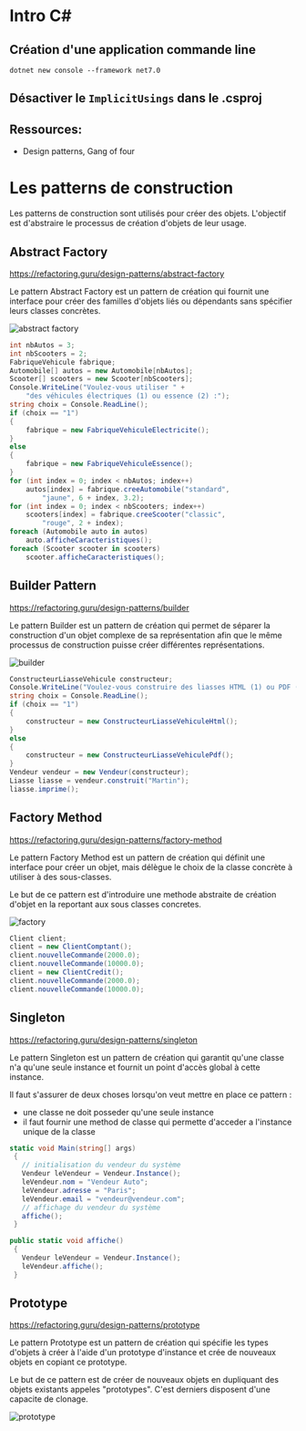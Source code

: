 # Intro C#
## Création d'une application commande line   
`dotnet new console --framework net7.0`  
## Désactiver le `ImplicitUsings` dans le .csproj

## Ressources: 
- Design patterns, Gang of four
# Les patterns de construction
Les patterns de construction sont utilisés pour créer des objets.
L'objectif est d'abstraire le processus de création d'objets de leur usage.

## Abstract Factory
https://refactoring.guru/design-patterns/abstract-factory  

Le pattern Abstract Factory est un pattern de création qui fournit une interface pour créer des familles d'objets liés ou dépendants sans spécifier leurs classes concrètes.

![abstract factory](./images/abstract%20factory.png)

```csharp
int nbAutos = 3;
int nbScooters = 2;
FabriqueVehicule fabrique;
Automobile[] autos = new Automobile[nbAutos];
Scooter[] scooters = new Scooter[nbScooters];
Console.WriteLine("Voulez-vous utiliser " +
    "des véhicules électriques (1) ou essence (2) :");
string choix = Console.ReadLine();
if (choix == "1")
{
    fabrique = new FabriqueVehiculeElectricite();
}
else
{
    fabrique = new FabriqueVehiculeEssence();
}
for (int index = 0; index < nbAutos; index++)
    autos[index] = fabrique.creeAutomobile("standard",
        "jaune", 6 + index, 3.2);
for (int index = 0; index < nbScooters; index++)
    scooters[index] = fabrique.creeScooter("classic",
        "rouge", 2 + index);
foreach (Automobile auto in autos)
    auto.afficheCaracteristiques();
foreach (Scooter scooter in scooters)
    scooter.afficheCaracteristiques();
```

##  Builder Pattern
https://refactoring.guru/design-patterns/builder  

Le pattern Builder est un pattern de création qui permet de séparer la construction d'un objet complexe de sa représentation afin que le même processus de construction puisse créer différentes représentations.

![builder](./images/builder.png)

```csharp
ConstructeurLiasseVehicule constructeur;
Console.WriteLine("Voulez-vous construire des liasses HTML (1) ou PDF (2) :");
string choix = Console.ReadLine();
if (choix == "1")
{
    constructeur = new ConstructeurLiasseVehiculeHtml();
}
else
{
    constructeur = new ConstructeurLiasseVehiculePdf();
}
Vendeur vendeur = new Vendeur(constructeur);
Liasse liasse = vendeur.construit("Martin");
liasse.imprime();
```

## Factory Method
https://refactoring.guru/design-patterns/factory-method

Le pattern Factory Method est un pattern de création qui définit une interface pour créer un objet, mais délègue le choix de la classe concrète à utiliser à des sous-classes.

Le but de ce pattern est d'introduire une methode abstraite de création d'objet en la reportant aux sous classes concretes.

![factory](./images/factory.png) 

```csharp	
Client client;
client = new ClientComptant();
client.nouvelleCommande(2000.0);
client.nouvelleCommande(10000.0);
client = new ClientCredit();
client.nouvelleCommande(2000.0);
client.nouvelleCommande(10000.0);
```

## Singleton
https://refactoring.guru/design-patterns/singleton  

Le pattern Singleton est un pattern de création qui garantit qu'une classe n'a qu'une seule instance et fournit un point d'accès global à cette instance.

Il faut s'assurer de deux choses lorsqu'on veut mettre en place ce pattern : 
- une classe ne doit posseder qu'une seule instance
- il faut fournir une method de classe qui permette d'acceder a l'instance unique de la classe
```csharp
static void Main(string[] args)
 {
   // initialisation du vendeur du système
   Vendeur leVendeur = Vendeur.Instance();
   leVendeur.nom = "Vendeur Auto";
   leVendeur.adresse = "Paris";
   leVendeur.email = "vendeur@vendeur.com";
   // affichage du vendeur du système
   affiche();
 }

public static void affiche()
 {
   Vendeur leVendeur = Vendeur.Instance();
   leVendeur.affiche();
 }
```

## Prototype
https://refactoring.guru/design-patterns/prototype 
 
Le pattern Prototype est un pattern de création qui spécifie les types d'objets à créer à l'aide d'un prototype d'instance et crée de nouveaux objets en copiant ce prototype.

Le but de ce pattern est de créer de nouveaux objets en dupliquant des objets existants appeles "prototypes". C'est derniers disposent d'une capacite de clonage.

![prototype](./images/prototype.png)